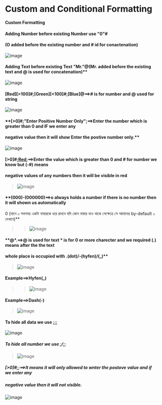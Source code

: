 # Custom and Conditional Formatting
**Custom Formatting**
#### Adding Number before existing Number use "0"#
#### (O added before the existing number and # id for conactenation)
![image](https://github.com/Peacock333/Excel/assets/142161753/dea5f81a-bd41-4c3c-90a1-e412a70c84b2)
#### Adding Text before existing Text "Mr."@(Mr. added before the existing text and @ is used for concatenation)** 
![image](https://github.com/Peacock333/Excel/assets/142161753/24d360fe-c958-4e2d-89f7-7913a5117e40)
#### [Red][>100]#;[Green][<100]#;[Blue]@==># is for number and @ used for string
![image](https://github.com/Peacock333/Excel/assets/142161753/22e966fd-6f07-470e-a1ac-aa77231dcc3f)
#### **[>0]#;"Enter Positive Number Only";==>Enter the number which is greater than 0 and IF we enter any
#### negative value then it will show Enter the postive number only.**
![image](https://github.com/Peacock333/Excel/assets/142161753/b6a5719d-40df-435e-af7d-c2e861834cf4)
#### [>0]#;[Red](-#);==>Enter the value which is greater than 0 and # for number we know but (-#) means
#### negative values of any numbers then it will be visible in red
>![image](https://github.com/Peacock333/Excel/assets/142161753/123d6e98-4279-4ccd-a40b-88f287620c4d)
#### **(000)-(000000)==>o always holds a number if there is no number then it will shown us automatically
0 (মানে ০ সবসময় একটা নাম্বারকে ধরে রাখবে যদি কোন নাম্বার নাও থাকে সেক্ষেত্রে সে আমাদের by-default ০ দেখাবে)**
>>![image](https://github.com/Peacock333/Excel/assets/142161753/fb0680f9-86b9-4ef6-a19b-cf79ac119f10)
#### **@*.==>@ is used for text * is for 0 or more charecter and we required (.) means after the the text
#### whole place is occupied with .(dot)/-(hyfen)/(_)**
>![image](https://github.com/Peacock333/Excel/assets/142161753/bdb0bf4a-d63f-4bc9-a862-d69f52720d2b)
#### **Example==>Hyfen(_)**
>>![image](https://github.com/Peacock333/Excel/assets/142161753/105e25a8-cd31-49a9-a640-d5712b350543)
#### **Example==>Dash(-)**
>![image](https://github.com/Peacock333/Excel/assets/142161753/99b566c2-6ffb-4a95-a11d-bd2de0c0c69e)
#### **To hide all data we use ;;;**
![image](https://github.com/Peacock333/Excel/assets/142161753/d6e98a11-f66b-4b7d-b2a5-62316ff5e764)
##### To hide all number we use ;/;;
>![image](https://github.com/Peacock333/Excel/assets/142161753/77acb17e-3be0-40d4-8077-b65a20466ac7)
##### [>0]#;;==>It means it will only allowed to wnter the postove value and if we enter any 
##### negative value then it will not visible.
![image](https://github.com/Peacock333/Excel/assets/142161753/b2e5bb65-5ea7-4abb-af1d-aba8d2de2108)











